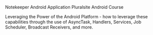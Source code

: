 Notekeeper Android Application
Pluralsite Android Course

Leveraging the Power of the Android Platform - how to leverage these capabilities through the use of AsyncTask, Handlers, Services, Job Scheduler, Broadcast Receivers, and more. 
